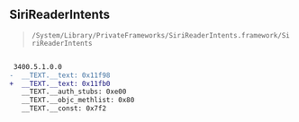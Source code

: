 ## SiriReaderIntents

> `/System/Library/PrivateFrameworks/SiriReaderIntents.framework/SiriReaderIntents`

```diff

 3400.5.1.0.0
-  __TEXT.__text: 0x11f98
+  __TEXT.__text: 0x11fb0
   __TEXT.__auth_stubs: 0xe00
   __TEXT.__objc_methlist: 0x80
   __TEXT.__const: 0x7f2

```
